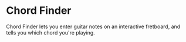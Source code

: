 # Chord Finder

Chord Finder lets you enter guitar notes on an interactive fretboard, and tells you which chord you're playing.
